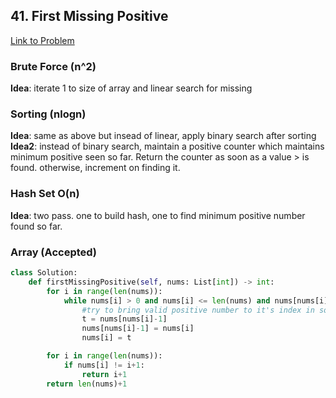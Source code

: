 ## 41. First Missing Positive
[Link to Problem](https://leetcode.com/problems/first-missing-positive/)
### Brute Force (n^2)
**Idea**: iterate 1 to size of array and linear search for missing
### Sorting (nlogn) 
**Idea**: same as above but insead of linear, apply binary search after sorting
**Idea2**: instead of binary search, maintain a positive counter which maintains minimum positive seen so far. Return the counter as soon as a value > is found. otherwise, increment on finding it. 
### Hash Set O(n)
**Idea**: two pass. one to build hash, one to find minimum positive number found so far.

### Array (Accepted)
```python
class Solution:
    def firstMissingPositive(self, nums: List[int]) -> int:
        for i in range(len(nums)):
            while nums[i] > 0 and nums[i] <= len(nums) and nums[nums[i]-1] != nums[i]:
                #try to bring valid positive number to it's index in sorted order
                t = nums[nums[i]-1]
                nums[nums[i]-1] = nums[i]
                nums[i] = t

        for i in range(len(nums)):
            if nums[i] != i+1:
                return i+1
        return len(nums)+1
```